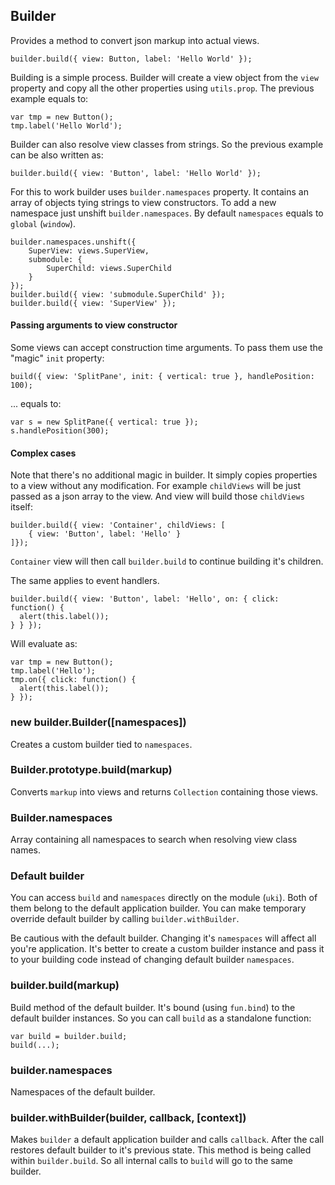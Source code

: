 ## Builder

Provides a method to convert json markup into actual views.

    builder.build({ view: Button, label: 'Hello World' });

Building is a simple process. Builder will create a view object from
the `view` property and copy all the other properties using `utils.prop`.
The previous example equals to:

    var tmp = new Button();
    tmp.label('Hello World');

Builder can also resolve view classes from strings. So the previous example
can be also written as:

    builder.build({ view: 'Button', label: 'Hello World' });

For this to work builder uses `builder.namespaces` property. It contains
an array of objects tying strings to view constructors. To add a new namespace
just unshift `builder.namespaces`. By default `namespaces` equals to `global`
(`window`).

    builder.namespaces.unshift({
        SuperView: views.SuperView,
        submodule: {
            SuperChild: views.SuperChild
        }
    });
    builder.build({ view: 'submodule.SuperChild' });
    builder.build({ view: 'SuperView' });

#### Passing arguments to view constructor

Some views can accept construction time arguments. To pass them use the
"magic" `init` property:

    build({ view: 'SplitPane', init: { vertical: true }, handlePosition: 100);

... equals to:

    var s = new SplitPane({ vertical: true });
    s.handlePosition(300);

#### Complex cases

Note that there's no additional magic in builder. It simply copies properties to
a view without any modification. For example `childViews` will be just passed
as a json array to the view. And view will build those `childViews` itself:

    builder.build({ view: 'Container', childViews: [
        { view: 'Button', label: 'Hello' }
    ]});

`Container` view will then call `builder.build` to continue building it's children.

The same applies to event handlers.

    builder.build({ view: 'Button', label: 'Hello', on: { click: function() {
      alert(this.label());
    } } });

Will evaluate as:

    var tmp = new Button();
    tmp.label('Hello');
    tmp.on({ click: function() {
      alert(this.label());
    } });

### new builder.Builder([namespaces])

Creates a custom builder tied to `namespaces`.

### Builder.prototype.build(markup)

Converts `markup` into views and returns `Collection` containing those views.

### Builder.namespaces

Array containing all namespaces to search when resolving view class names.

### Default builder

You can access `build` and `namespaces` directly on the module (`uki`).
Both of them belong to the default application builder. You can make
temporary override default builder by calling `builder.withBuilder`.

Be cautious with the default builder. Changing it's `namespaces` will
affect all you're application. It's better to create a custom builder
instance and pass it to your building code instead of changing default
builder `namespaces`.

### builder.build(markup)

Build method of the default builder. It's bound (using `fun.bind`) to
the default builder instances. So you can call `build` as a standalone
function:

    var build = builder.build;
    build(...);

### builder.namespaces

Namespaces of the default builder.

### builder.withBuilder(builder, callback, [context])

Makes `builder` a default application builder and calls `callback`. 
After the call restores default builder to it's previous state. This method is 
being called within `builder.build`. So all internal calls to `build` will go 
to the same builder.
